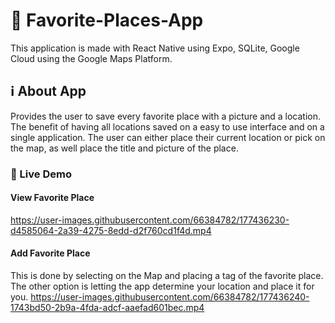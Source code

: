 # :pushpin: Favorite-Places-App

This application is made with React Native using Expo, SQLite, Google Cloud using the Google Maps Platform.

## :information_source: About App

Provides the user to save every favorite place with a picture and a location. The benefit of having all locations saved on a easy to use interface and on a single application.  The user can either place their current location or pick on the map, as well place the title and picture of the place.

### :movie_camera: Live Demo
#### View Favorite Place 
https://user-images.githubusercontent.com/66384782/177436230-d4585064-2a39-4275-8edd-d2f760cd1f4d.mp4

#### Add Favorite Place
This is done by selecting on the Map and placing a tag of the favorite place. The other option is letting the app determine your location and place it for you. 
https://user-images.githubusercontent.com/66384782/177436240-1743bd50-2b9a-4fda-adcf-aaefad601bec.mp4
